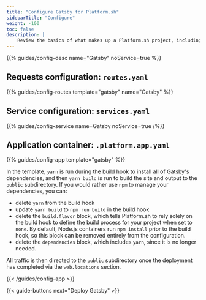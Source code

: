 ```yaml
---
title: "Configure Gatsby for Platform.sh"
sidebarTitle: "Configure"
weight: -100
toc: false
description: |
    Review the basics of what makes up a Platform.sh project, including its three principle configuration files and how to define them for Gatsby.
---
```


{{% guides/config-desc name="Gatsby" noService=true %}}

## Requests configuration: `routes.yaml`

{{% guides/config-routes template="gatsby" name="Gatsby" %}}

## Service configuration: `services.yaml`

{{% guides/config-service name=Gatsby noService=true /%}}

## Application container: `.platform.app.yaml`

{{% guides/config-app template="gatsby" %}}

In the template, `yarn` is run during the build hook to install all of Gatsby's dependencies, and then `yarn build` is run to build the site and output to the `public` subdirectory. If you would rather use `npm` to manage your dependencies, you can:

- delete `yarn` from the build hook
- update `yarn build` to `npm run build` in the build hook
- delete the `build.flavor` block, which tells Platform.sh to rely solely on the build hook to define the build process for your project when set to `none`. By default, Node.js containers run `npm install` prior to the build hook, so this block can be removed entirely from the configuration.
- delete the `dependencies` block, which includes `yarn`, since it is no longer needed. 

All traffic is then directed to the `public` subdirectory once the deployment has completed via the `web.locations` section.

{{< /guides/config-app >}}

{{< guide-buttons next="Deploy Gatsby" >}}

